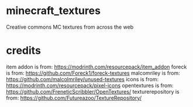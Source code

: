 # minecraft_textures
 Creative commons MC textures from across the web

# credits
item addon is from: https://modrinth.com/resourcepack/item_addon
foreck is from: https://github.com/Foreck1/foreck-textures
malcomriley is from: https://github.com/malcolmriley/unused-textures
icons is from: https://modrinth.com/resourcepack/pixel-icons
opentextures is from: https://github.com/FreneticScribbler/OpenTextures/
texturerepository is from: https://github.com/Futureazoo/TextureRepository/